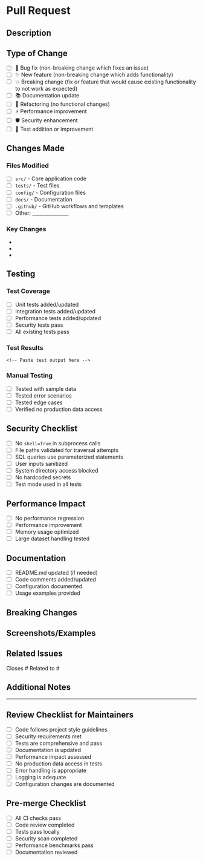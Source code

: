 # Pull Request

## Description
<!-- Provide a clear and concise description of the changes -->

## Type of Change
- [ ] 🐛 Bug fix (non-breaking change which fixes an issue)
- [ ] ✨ New feature (non-breaking change which adds functionality)
- [ ] 💥 Breaking change (fix or feature that would cause existing functionality to not work as expected)
- [ ] 📚 Documentation update
- [ ] 🔧 Refactoring (no functional changes)
- [ ] ⚡ Performance improvement
- [ ] 🛡️ Security enhancement
- [ ] 🧪 Test addition or improvement

## Changes Made
<!-- List the specific changes made -->

### Files Modified
- [ ] `src/` - Core application code
- [ ] `tests/` - Test files
- [ ] `config/` - Configuration files
- [ ] `docs/` - Documentation
- [ ] `.github/` - GitHub workflows and templates
- [ ] Other: _______________

### Key Changes
- 
- 
- 

## Testing
<!-- Describe the tests you ran and their results -->

### Test Coverage
- [ ] Unit tests added/updated
- [ ] Integration tests added/updated
- [ ] Performance tests added/updated
- [ ] Security tests pass
- [ ] All existing tests pass

### Test Results
```
<!-- Paste test output here -->
```

### Manual Testing
- [ ] Tested with sample data
- [ ] Tested error scenarios
- [ ] Tested edge cases
- [ ] Verified no production data access

## Security Checklist
- [ ] No `shell=True` in subprocess calls
- [ ] File paths validated for traversal attempts
- [ ] SQL queries use parameterized statements
- [ ] User inputs sanitized
- [ ] System directory access blocked
- [ ] No hardcoded secrets
- [ ] Test mode used in all tests

## Performance Impact
- [ ] No performance regression
- [ ] Performance improvement
- [ ] Memory usage optimized
- [ ] Large dataset handling tested

## Documentation
- [ ] README.md updated (if needed)
- [ ] Code comments added/updated
- [ ] Configuration documented
- [ ] Usage examples provided

## Breaking Changes
<!-- If this is a breaking change, describe the migration steps -->

## Screenshots/Examples
<!-- If applicable, add screenshots or examples -->

## Related Issues
<!-- Link to any related issues -->
Closes # 
Related to #

## Additional Notes
<!-- Any additional information that reviewers should know -->

---

## Review Checklist for Maintainers
- [ ] Code follows project style guidelines
- [ ] Security requirements met
- [ ] Tests are comprehensive and pass
- [ ] Documentation is updated
- [ ] Performance impact assessed
- [ ] No production data access in tests
- [ ] Error handling is appropriate
- [ ] Logging is adequate
- [ ] Configuration changes are documented

## Pre-merge Checklist
- [ ] All CI checks pass
- [ ] Code review completed
- [ ] Tests pass locally
- [ ] Security scan completed
- [ ] Performance benchmarks pass
- [ ] Documentation reviewed 